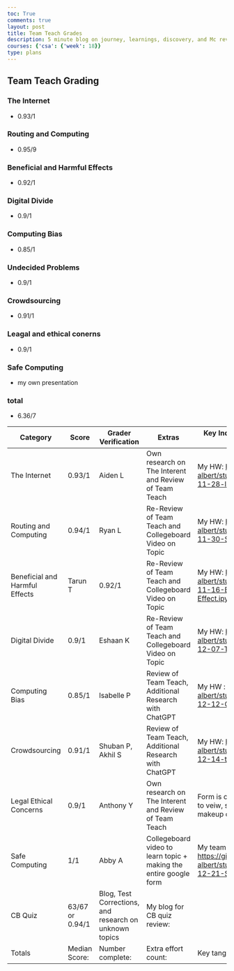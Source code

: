 ```yaml
---
toc: True
comments: true
layout: post
title: Team Teach Grades
description: 5 minute blog on journey, learnings, discovery, and Mc review
courses: {'csa': {'week': 18}}
type: plans
---
```


## Team Teach Grading 

### The Internet
- 0.93/1

### Routing and Computing
- 0.95/9

### Beneficial and Harmful Effects
- 0.92/1

### Digital Divide
- 0.9/1

### Computing Bias
- 0.85/1

### Undecided Problems
- 0.9/1

### Crowdsourcing
- 0.91/1 

### Leagal and ethical conerns
- 0.9/1

### Safe Computing
- my own presentation

### total 
- 6.36/7


| Category | 	Score   |	Grader Verification	 |  Extras	|  Key Indicators: Blog, GitHub File(s) and Key Commits |
| -------- | ---------- | ---------------------- | -------- | ----------------------------------------------------- |
| The Internet | 0.93/1 | Aiden L | Own research on The Interent and Review of Team Teach | My HW: https://github.com/abby-albert/student/blob/main/_posts/2023-11-28-lesson1hwtri2.md | 	 	 	 
| Routing and Computing | 0.94/1  | Ryan L | Re-Review of Team Teach and Collegeboard Video on Topic | My HW:  https://github.com/abby-albert/student/blob/main/_posts/2023-11-30-StudentTeahing.ipynb |
| Beneficial and Harmful Effects | Tarun T | 0.92/1 | Re-Review of Team Teach and Collegeboard Video on Topic | My HW: https://github.com/abby-albert/student/blob/main/_posts/2023-11-16-Beneficial-and-Harmful-Effect.ipynb |	 
| Digital Divide | 0.9/1 | Eshaan K | Re-Review of Team Teach and Collegeboard Video on Topic | My HW: https://github.com/abby-albert/student/blob/main/_posts/2023-12-07-TeamTeach.ipynb |	 	 
| Computing Bias | 0.85/1 | Isabelle P | Review of Team Teach, Additional Research with ChatGPT | My HW : https://github.com/abby-albert/student/blob/main/_posts/2023-12-12-Computing-Bias.ipynb |	 	 	 
| Crowdsourcing | 0.91/1 | Shuban P, Akhil S | Review of Team Teach, Additional Research with ChatGPT |	My HW: https://github.com/abby-albert/student/blob/main/_posts/2023-12-14-teamteach.ipynb | 	 	 	 
| Legal Ethical Concerns | 0.9/1 | Anthony Y | Own research on The Interent and Review of Team Teach | Form is closed, so no score is avaliable to veiw, scorer said "Full score on makeup quiz" |	 	 	 
| Safe Computing | 1/1 | Abby A | Collegeboard video to learn topic + making the entire google form | My team Teach: https://github.com/abby-albert/student/blob/main/_posts/2023-12-21-Safe_Computing.ipynb |	 	 	 	 
| CB Quiz | 63/67 or 0.94/1 | Blog, Test Corrections, and research on unknown topics | My blog for CB quiz review: |
| Totals | Median Score: | Number complete: | Extra effort count: | Key tangible assets count: |
